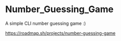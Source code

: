 # Number_Guessing_Game
A simple CLI number guessing game :)

https://roadmap.sh/projects/number-guessing-game

